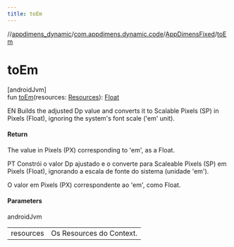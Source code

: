 ```yaml
---
title: toEm
---
```

//[appdimens_dynamic](../../../index.html)/[com.appdimens.dynamic.code](../index.html)/[AppDimensFixed](index.html)/[toEm](to-em.html)



# toEm



[androidJvm]\
fun [toEm](to-em.html)(resources: [Resources](https://developer.android.com/reference/kotlin/android/content/res/Resources.html)): [Float](https://kotlinlang.org/api/core/kotlin-stdlib/kotlin/-float/index.html)



EN Builds the adjusted Dp value and converts it to Scalable Pixels (SP) in Pixels (Float), ignoring the system's font scale ('em' unit).



#### Return



The value in Pixels (PX) corresponding to 'em', as a Float.



PT Constrói o valor Dp ajustado e o converte para Scaleable Pixels (SP) em Pixels (Float), ignorando a escala de fonte do sistema (unidade 'em').



O valor em Pixels (PX) correspondente ao 'em', como Float.



#### Parameters


androidJvm

| | |
|---|---|
| resources | Os Resources do Context. |



